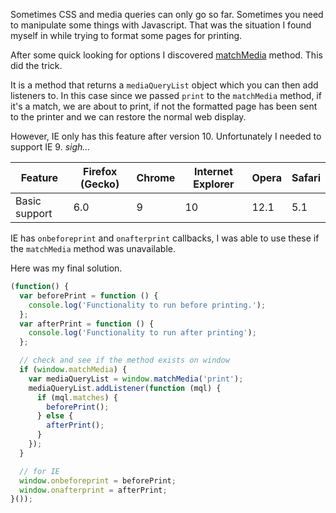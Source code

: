
Sometimes CSS and media queries can only go so far. Sometimes you need to manipulate some things with Javascript.
That was the situation I found myself in while trying to format some pages for printing.

After some quick looking for options I discovered [matchMedia](https://developer.mozilla.org/en-US/docs/Web/API/Window/matchMedia) method. This did the trick.

It is a method that returns a ``mediaQueryList`` object which you can then add listeners to. In this case since we passed ``print`` to the ``matchMedia`` method, if it's a match, we are about to print, if not the formatted page has been sent to the printer and we can restore the normal web display.

However, IE only has this feature after version 10. Unfortunately I needed to support IE 9. _sigh..._

| Feature       | Firefox (Gecko)   | Chrome | Internet Explorer | Opera | Safari |
|---------------|-------------------|--------|-------------------|-------|--------|
| Basic support | 6.0               | 9      | 10                | 12.1  | 5.1    |


IE has ``onbeforeprint`` and ``onafterprint`` callbacks, I was able to use these if the ``matchMedia`` method was unavailable.

Here was my final solution.

```javascript
(function() {
  var beforePrint = function () {
    console.log('Functionality to run before printing.');
  };
  var afterPrint = function () {
    console.log('Functionality to run after printing');
  };

  // check and see if the method exists on window
  if (window.matchMedia) {
    var mediaQueryList = window.matchMedia('print');
    mediaQueryList.addListener(function (mql) {
      if (mql.matches) {
        beforePrint();
      } else {
        afterPrint();
      }
    });
  }

  // for IE
  window.onbeforeprint = beforePrint;
  window.onafterprint = afterPrint;
}());
```

